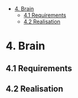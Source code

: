 - [4. Brain](#4-brain)
  - [4.1 Requirements](#41-requirements)
  - [4.2 Realisation](#42-realisation)


# 4. Brain

## 4.1 Requirements

## 4.2 Realisation